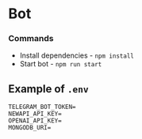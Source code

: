 # Bot

### Commands

- Install dependencies - `npm install`
- Start bot - `npm run start`

## Example of `.env`

```
TELEGRAM_BOT_TOKEN=
NEWAPI_API_KEY=
OPENAI_API_KEY=
MONGODB_URI=
```
